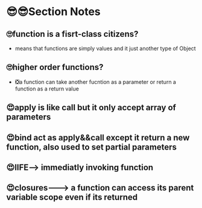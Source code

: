 # 😎😎Section Notes

## 🙄function is a fisrt-class citizens?

- means that functions are simply values and it just another type of Object

## 🙄higher order functions?

- ❎a function can take another fucntion as a parameter or return a function as a return value

## 😍apply is like call but it only accept array of parameters

## 😍bind act as apply&&call except it return a new function, also used to set partial parameters

## 😍IIFE--> immediatly invoking function

## 😍closures---> a function can access its parent variable scope even if its returned
